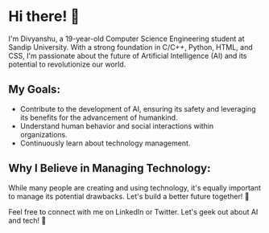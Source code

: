 # Hi there! 👋

I'm Divyanshu, a 19-year-old Computer Science Engineering student at Sandip University. With a strong foundation in C/C++, Python, HTML, and CSS, I'm passionate about the future of Artificial Intelligence (AI) and its potential to revolutionize our world.

## My Goals:
- Contribute to the development of AI, ensuring its safety and leveraging its benefits for the advancement of humankind.
- Understand human behavior and social interactions within organizations.
- Continuously learn about technology management.

## Why I Believe in Managing Technology:
While many people are creating and using technology, it's equally important to manage its potential drawbacks. Let's build a better future together! 🌟

Feel free to connect with me on LinkedIn or Twitter. Let's geek out about AI and tech! 🚀


<!---
Divyanshu0022/Divyanshu0022 is a ✨ special ✨ repository because its `README.md` (this file) appears on your GitHub profile.
You can click the Preview link to take a look at your changes.
--->
